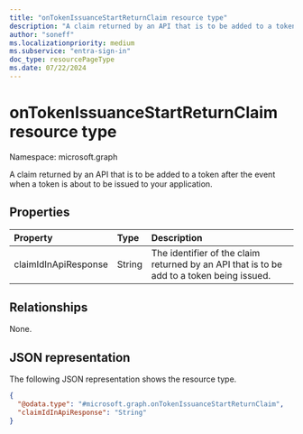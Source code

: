 ```yaml
---
title: "onTokenIssuanceStartReturnClaim resource type"
description: "A claim returned by an API that is to be added to a token after the event when a token is about to be issued to your application."
author: "soneff"
ms.localizationpriority: medium
ms.subservice: "entra-sign-in"
doc_type: resourcePageType
ms.date: 07/22/2024
---
```


# onTokenIssuanceStartReturnClaim resource type

Namespace: microsoft.graph

A claim returned by an API that is to be added to a token after the event when a token is about to be issued to your application.

## Properties
|Property|Type|Description|
|:---|:---|:---|
|claimIdInApiResponse|String|The identifier of the claim returned by an API that is to be add to a token being issued.|

## Relationships
None.

## JSON representation
The following JSON representation shows the resource type.
<!-- {
  "blockType": "resource",
  "@odata.type": "microsoft.graph.onTokenIssuanceStartReturnClaim"
}
-->
``` json
{
  "@odata.type": "#microsoft.graph.onTokenIssuanceStartReturnClaim",
  "claimIdInApiResponse": "String"
}
```

